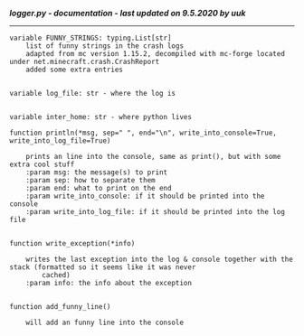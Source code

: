 ***logger.py - documentation - last updated on 9.5.2020 by uuk***
___

    variable FUNNY_STRINGS: typing.List[str]
        list of funny strings in the crash logs
        adapted from mc version 1.15.2, decompiled with mc-forge located under net.minecraft.crash.CrashReport
        added some extra entries


    variable log_file: str - where the log is


    variable inter_home: str - where python lives

    function println(*msg, sep=" ", end="\n", write_into_console=True, write_into_log_file=True)
        
        prints an line into the console, same as print(), but with some extra cool stuff
        :param msg: the message(s) to print
        :param sep: how to separate them
        :param end: what to print on the end
        :param write_into_console: if it should be printed into the console
        :param write_into_log_file: if it should be printed into the log file
        

    function write_exception(*info)
        
        writes the last exception into the log & console together with the stack (formatted so it seems like it was never
            cached)
        :param info: the info about the exception
        

    function add_funny_line()
        
        will add an funny line into the console
        
